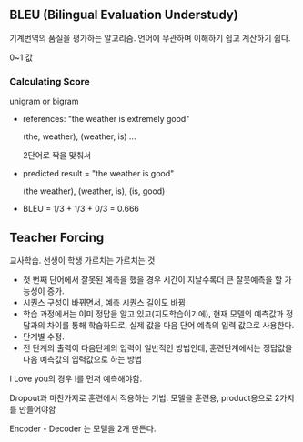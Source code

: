 ## BLEU (Bilingual Evaluation Understudy)

기계번역의 품질을 평가하는 알고리즘. 언어에 무관하며 이해하기 쉽고 계산하기 쉽다.

0~1 값

### Calculating Score

unigram or bigram

* references: "the weather is extremely good"

  (the, weather), (weather, is) ...

  2단어로 짝을 맞춰서

* predicted result = "the weather is good"

  (the weather), (weather, is), (is, good)

* BLEU = 1/3 + 1/3 + 0/3 = 0.666



## Teacher Forcing

교사학습. 선생이 학생 가르치는 가르치는 것

* 첫 번째 단어에서 잘못된 예측을 했을 경우 시간이 지날수록더 큰 잘못예측을 할 가능성이 증가.
* 시퀀스 구성이 바뀌면서, 예측 시퀀스 길이도 바뀜
* 학습 과정에서는 이미 정답을 알고 있고(지도학습이기에), 현재 모델의 예측값과 정답과의 차이를 통해 학습하므로, 실제 값을 다음 단어 예측의 입력 값으로 사용한다.
* 단계별 수정.
* 전 단계의 출력이 다음단계의 입력이 일반적인 방법인데, 훈련단계에서는 정답값을 다음 예측값의 입력값으로 하는 방법



I Love you의 경우 I를 먼저 예측해야함. 

Dropout과 마찬가지로 훈련에서 적용하는 기법. 모델을 훈련용, product용으로 2가지를 만들어야함





Encoder - Decoder 는 모델을 2개 만든다.



